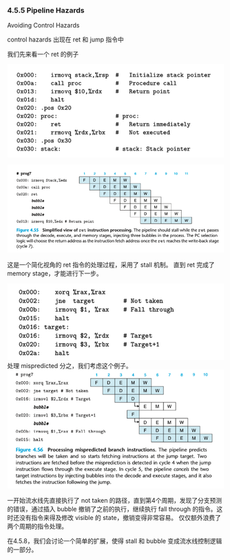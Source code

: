 ### 4.5.5 Pipeline Hazards

Avoiding Control Hazards

control hazards 出现在 ret 和 jump 指令中

我们先来看一个 ret 的例子

![](2022-12-12-10-39-01.png)

![](2022-12-12-10-39-31.png)

这是一个简化视角的 ret 指令的处理过程，采用了 stall 机制。 直到 ret 完成了 memory stage，才能进行下一步。

![](2022-12-12-10-43-20.png)
处理 mispredicted 分之，我们考虑这个例子。
![](2022-12-12-10-46-12.png)

一开始流水线先直接执行了 not taken 的路径，直到第4个周期，发现了分支预测的错误，通过插入 bubble 撤销了之前的执行，继续执行 fall through 的指令。这时还没有指令来得及修改 visible 的 state，撤销变得非常容易。 仅仅额外浪费了两个周期的指令处理。

在4.5.8，我们会讨论一个简单的扩展，使得 stall 和 bubble 变成流水线控制逻辑的一部分。


